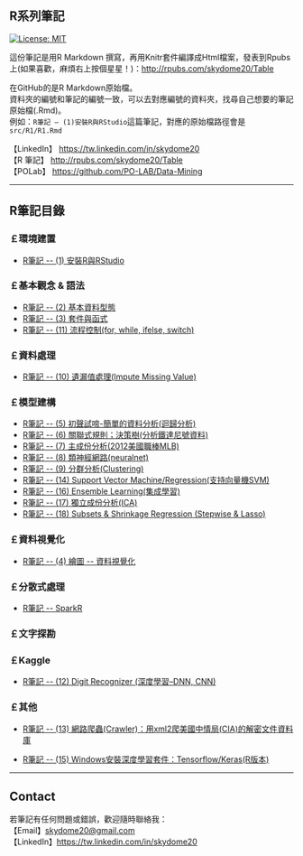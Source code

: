 ## R系列筆記

[![License: MIT](https://img.shields.io/badge/License-MIT-blue.svg)](https://opensource.org/licenses/MIT)

這份筆記是用R Markdown 撰寫，再用Knitr套件編譯成Html檔案，發表到Rpubs上(如果喜歡，麻煩右上按個星星！)：<a href="http://rpubs.com/skydome20/Table" target="_blank">http://rpubs.com/skydome20/Table</a>   

在GitHub的是R Markdown原始檔。   
資料夾的編號和筆記的編號一致，可以去對應編號的資料夾，找尋自己想要的筆記原始檔(.Rmd)。   
例如：`R筆記 – (1)安裝R與RStudio`這篇筆記，對應的原始檔路徑會是`src/R1/R1.Rmd`   

    
【LinkedIn】 <a href="https://tw.linkedin.com/in/skydome20" target="_blank">https://tw.linkedin.com/in/skydome20</a>    
【R 筆記】 <a href="http://rpubs.com/skydome20/Table" target="_blank">http://rpubs.com/skydome20/Table</a>    
【POLab】 <a href="https://github.com/PO-LAB/Data-Mining" target="_blank">https://github.com/PO-LAB/Data-Mining</a>   

----------

## R筆記目錄
  
### **￡環境建置**   

* <a href="https://rpubs.com/skydome20/R1-R_and_RStudio" target="_blank">R筆記 -- (1) 安裝R與RStudio</a>   
   

   
### **￡基本觀念 & 語法**   
   
* <a href="https://rpubs.com/skydome20/R-Note2-dataType" target="_blank">R筆記 -- (2) 基本資料型態</a>     
* <a href="https://rpubs.com/skydome20/R-Note3-function_and_package" target="_blank">R筆記 -- (3) 套件與函式</a>    
* <a href="http://rpubs.com/skydome20/R-Note11-Control_Flow" target="_blank">R筆記 -- (11) 流程控制(for, while, ifelse, switch)</a>     
   
  
   
### **￡資料處理**   
   
* <a href="http://www.rpubs.com/skydome20/R-Note10-Missing_Value" target="_blank">R筆記 -- (10) 遺漏值處理(Impute  Missing Value)</a>   
   
  
   
### **￡模型建構**  
   
* <a href="http://rpubs.com/skydome20/R-Note5-First_Practice" target="_blank">R筆記 -- (5) 初聲試啼-簡單的資料分析(迴歸分析)</a>   
* <a href="http://www.rpubs.com/skydome20/R-Note6-Apriori-DecisionTree" target="_blank">R筆記 -- (6) 關聯式規則；決策樹(分析鐵達尼號資料)</a>   
* <a href="http://rpubs.com/skydome20/R-Note7-PCA" target="_blank">R筆記 -- (7) 主成份分析(2012美國職棒MLB)</a>   
* <a href="http://rpubs.com/skydome20/R-Note8-ANN" target="_blank">R筆記 -- (8) 類神經網路(neuralnet)</a>   
* <a href="http://www.rpubs.com/skydome20/R-Note9-Clustering" target="_blank">R筆記 -- (9) 分群分析(Clustering)</a>   
* <a href="http://rpubs.com/skydome20/R-Note14-SVM-SVR" target="_blank">R筆記 -- (14) Support Vector Machine/Regression(支持向量機SVM)</a>  
* <a href="http://rpubs.com/skydome20/R-Note16-Ensemble_Learning" target="_blank">R筆記 -- (16) Ensemble Learning(集成學習)</a> 
* <a href="http://rpubs.com/skydome20/R-Note17-ICA" target="_blank">R筆記 -- (17) 獨立成份分析(ICA)</a> 
* <a href="http://rpubs.com/skydome20/R-Note18-Subsets_Shrinkage_Methods" target="_blank">R筆記 -- (18) Subsets & Shrinkage Regression (Stepwise & Lasso)</a> 
  
   
### **￡資料視覺化**  

* <a href="http://rpubs.com/skydome20/R-Note4-Plotting_System" target="_blank">R筆記 -- (4) 繪圖 -- 資料視覺化</a>   

   
   
### **￡分散式處理**  

* <a href="http://rpubs.com/skydome20/R-Note-SparkR" target="_blank"> R筆記 -- SparkR</a>   

   
   
### **￡文字探勘**  
   
 

   
### **￡Kaggle**  

* <a href="http://rpubs.com/skydome20/R-Note12-DigitRecognizer-Kaggle" target="_blank">R筆記 -- (12) Digit Recognizer (深度學習–DNN, CNN)</a>   
   
   
 

   
### **￡其他**  

* <a href="http://rpubs.com/skydome20/R-Note13-Web-Crawler-on-CIA-CREST-by-xml2" target="_blank">R筆記 -- (13) 網路爬蟲(Crawler)：用xml2爬美國中情局(CIA)的解密文件資料庫</a>   
   
* <a href="http://rpubs.com/skydome20/R-Note15-R_tensorflow_keras_install_windows" target="_blank">R筆記 -- (15) Windows安裝深度學習套件：Tensorflow/Keras(R版本)</a>   

----------

## Contact

若筆記有任何問題或錯誤，歡迎隨時聯絡我：   
【Email】skydome20@gmail.com   
【LinkedIn】<a href="https://tw.linkedin.com/in/skydome20" target="_blank">https://tw.linkedin.com/in/skydome20</a> 
